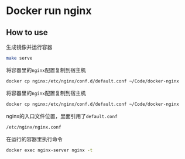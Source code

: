 # Docker run nginx


## How to use


生成镜像并运行容器
```bash
make serve
```

将容器里的`nginx`配置复制到宿主机
```bash
docker cp nginx:/etc/nginx/conf.d/default.conf ~/Code/docker-nginx
```

将容器里的`nginx`配置复制到宿主机
```bash
docker cp nginx:/etc/nginx/conf.d/default.conf ~/Code/docker-nginx
```

nginx的入口文件位置，里面引用了`default.conf`
```bash
/etc/nginx/nginx.conf
```

在运行的容器里执行命令
```bash
docker exec nginx-server nginx -t
```

